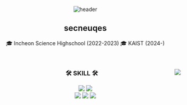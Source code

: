 <div align="center">
  
  ![header](https://capsule-render.vercel.app/api?type=venom&text=secneuqes&height=300&animation=fadeIn)

  
## secneuqes        
  
  🎓 Incheon Science Highschool (2022-2023)
  🎓 KAIST (2024-)

  <br>
 
</div>


<div align="center">
  <img align="right" src="http://mazassumnida.wtf/api/v2/generate_badge?boj=kingsparkdev"/>

  ### 🛠 SKILL 🛠
  <img src="https://img.shields.io/badge/Python-3776AB?style=flat-square&logo=Python&logoColor=white"/>
  <img src="https://img.shields.io/badge/javascript-F7DF1E?style=flat-square&logo=javascript&logoColor=white"/>
  <br>
  <img src="https://img.shields.io/badge/Firebase-FFCA28?style=flat-square&logo=Firebase&logoColor=white"/>
  <img src="https://img.shields.io/badge/OpenSCAD-F9D72C?style=flat-square&logo=OpenSCAD&logoColor=white"/>
  <img src="https://img.shields.io/badge/Express-000000?style=flat-square&logo=Express&logoColor=white"/>
 
</div>
